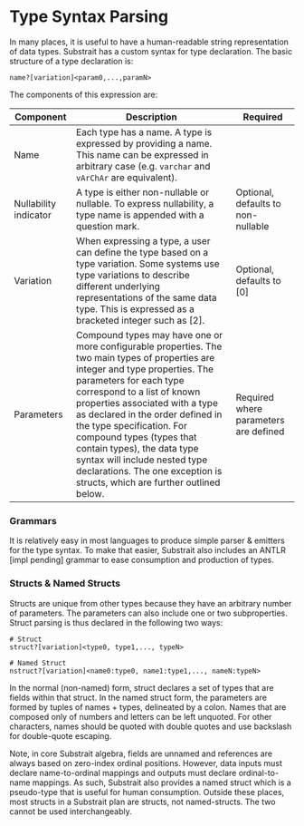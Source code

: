 # Type Syntax Parsing

In many places, it is useful to have a human-readable string representation of data types. Substrait has a custom syntax for type declaration. The basic structure of a type declaration is:

```
name?[variation]<param0,...,paramN>
```

The components of this expression are:

| Component              | Description                                                  | Required                              |
| ---------------------- | ------------------------------------------------------------ | ------------------------------------- |
| Name                   | Each type has a name. A type is expressed by providing a name. This name can be expressed in arbitrary case (e.g. `varchar` and `vArChAr` are equivalent). |                                       |
| Nullability indicator  | A type is either non-nullable or nullable. To express nullability, a type name is appended with a question mark. | Optional, defaults to non-nullable    |
| Variation              | When expressing a type, a user can define the type based on a type variation. Some systems use type variations to describe different underlying representations of the same data type. This is expressed as a bracketed integer such as [2]. | Optional, defaults to [0]             |
| Parameters             | Compound types may have one or more configurable properties. The two main types of properties are integer and type properties. The parameters for each type correspond to a list of known properties associated with a type as declared in the order defined in the type specification. For compound types (types that contain types), the data type syntax will include nested type declarations. The one exception is structs, which are further outlined below. | Required where parameters are defined |

### Grammars

It is relatively easy in most languages to produce simple parser & emitters for the type syntax. To make that easier, Substrait also includes an ANTLR [impl pending] grammar to ease consumption and production of types.

### Structs & Named Structs

Structs are unique from other types because they have an arbitrary number of parameters. The parameters can also include one or two subproperties. Struct parsing is thus declared in the following two ways:

```
# Struct
struct?[variation]<type0, type1,..., typeN>

# Named Struct
nstruct?[variation]<name0:type0, name1:type1,..., nameN:typeN>
```

In the normal (non-named) form, struct declares a set of types that are fields within that struct. In the named struct form, the parameters are formed by tuples of names + types, delineated by a colon. Names that are composed only of numbers and letters can be left unquoted. For other characters, names should be quoted with double quotes and use backslash for double-quote escaping.

Note, in core Substrait algebra, fields are unnamed and references are always based on zero-index ordinal positions. However, data inputs must declare name-to-ordinal mappings and outputs must declare ordinal-to-name mappings. As such, Substrait also provides a named struct which is a pseudo-type that is useful for human consumption. Outside these places, most structs in a Substrait plan are structs, not named-structs. The two cannot be used interchangeably.
